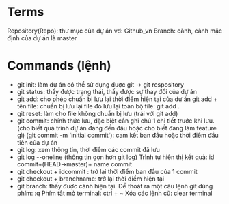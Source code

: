 # Terms

Repository(Repo): thư mục của dự án vd: Github_vn
Branch: cành, cành mặc định của dự án là master

# Commands (lệnh)

- git init: làm dự án có thể sử dụng được git -> git respository
- git status: thấy được trạng thái, thấy được sự thay đổi của dự án
- git add: cho phép chuẩn bị lưu lại thời điểm hiện tại của dự án
  git add + tên file: chuẩn bị lưu lại file đó
  lưu lại toàn bộ file: git add .
- git reset: làm cho file không chuẩn bị lưu (trái với git add)
- git commit: chính thức lưu, đặc biệt cần ghi chú 1 chi tiết trước khi lưu.(cho biết quá trình dự án đang đến đâu hoặc cho biết đang làm feature gì)
  (git commit -m 'initial commit'): cam kết ban đầu hoặc thời điểm đầu tiên của dự án
- git log: xem thông tin, thời điểm các commit đã lưu
- git log --oneline (thông tin gọn hơn git log)
  Trình tự hiển thị kết quả:
  id commit+(HEAD->master)+ name commit
- git checkout + idcommit : trở lại thời điểm ban đầu của 1 commit
- git checkout + branchname: trở lại thời điểm hiện tại
- git branch: thấy được cành hiện tại.
  Để thoát ra một câu lệnh git dùng phím: :q
  Phím tắt mở terminal: ctrl + ~
  Xóa các lệnh cũ: clear terminal
